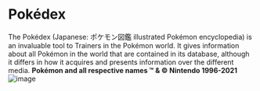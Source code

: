 # Pokédex
The Pokédex (Japanese: ポケモン図鑑 illustrated Pokémon encyclopedia) is an invaluable tool to Trainers in the Pokémon world. 
It gives information about all Pokémon in the world that are contained in its database, although it differs in how it acquires and presents information over the different media.
**Pokémon and all respective names ™ & © Nintendo 1996-2021**
![image](https://user-images.githubusercontent.com/72195951/154527176-c9e2bba9-ace5-4c5f-a3a6-14180d999aad.png)


